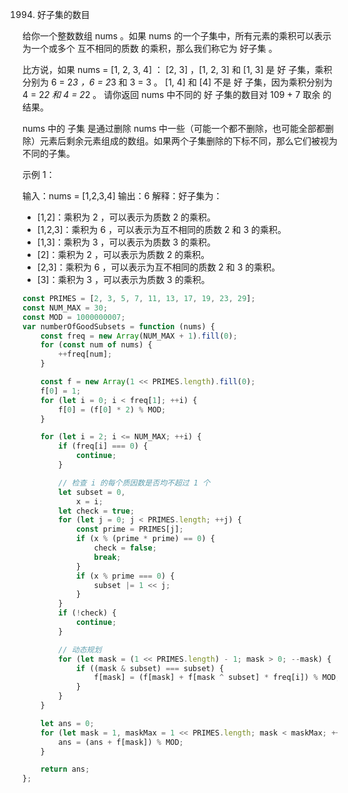 1994. 好子集的数目

给你一个整数数组 nums 。如果 nums 的一个子集中，所有元素的乘积可以表示为一个或多个 互不相同的质数 的乘积，那么我们称它为 好子集 。

比方说，如果 nums = [1, 2, 3, 4] ：
[2, 3] ，[1, 2, 3] 和 [1, 3] 是 好 子集，乘积分别为 6 = 2*3 ，6 = 2*3 和 3 = 3 。
[1, 4] 和 [4] 不是 好 子集，因为乘积分别为 4 = 2*2 和 4 = 2*2 。
请你返回 nums 中不同的 好 子集的数目对 109 + 7 取余 的结果。

nums 中的 子集 是通过删除 nums 中一些（可能一个都不删除，也可能全部都删除）元素后剩余元素组成的数组。如果两个子集删除的下标不同，那么它们被视为不同的子集。

示例 1：

输入：nums = [1,2,3,4]
输出：6
解释：好子集为：

-   [1,2]：乘积为 2 ，可以表示为质数 2 的乘积。
-   [1,2,3]：乘积为 6 ，可以表示为互不相同的质数 2 和 3 的乘积。
-   [1,3]：乘积为 3 ，可以表示为质数 3 的乘积。
-   [2]：乘积为 2 ，可以表示为质数 2 的乘积。
-   [2,3]：乘积为 6 ，可以表示为互不相同的质数 2 和 3 的乘积。
-   [3]：乘积为 3 ，可以表示为质数 3 的乘积。

```js
const PRIMES = [2, 3, 5, 7, 11, 13, 17, 19, 23, 29];
const NUM_MAX = 30;
const MOD = 1000000007;
var numberOfGoodSubsets = function (nums) {
    const freq = new Array(NUM_MAX + 1).fill(0);
    for (const num of nums) {
        ++freq[num];
    }

    const f = new Array(1 << PRIMES.length).fill(0);
    f[0] = 1;
    for (let i = 0; i < freq[1]; ++i) {
        f[0] = (f[0] * 2) % MOD;
    }

    for (let i = 2; i <= NUM_MAX; ++i) {
        if (freq[i] === 0) {
            continue;
        }

        // 检查 i 的每个质因数是否均不超过 1 个
        let subset = 0,
            x = i;
        let check = true;
        for (let j = 0; j < PRIMES.length; ++j) {
            const prime = PRIMES[j];
            if (x % (prime * prime) == 0) {
                check = false;
                break;
            }
            if (x % prime === 0) {
                subset |= 1 << j;
            }
        }
        if (!check) {
            continue;
        }

        // 动态规划
        for (let mask = (1 << PRIMES.length) - 1; mask > 0; --mask) {
            if ((mask & subset) === subset) {
                f[mask] = (f[mask] + f[mask ^ subset] * freq[i]) % MOD;
            }
        }
    }

    let ans = 0;
    for (let mask = 1, maskMax = 1 << PRIMES.length; mask < maskMax; ++mask) {
        ans = (ans + f[mask]) % MOD;
    }

    return ans;
};
```
